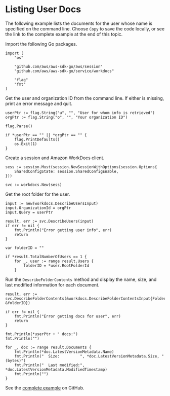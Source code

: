 # Listing User Docs<a name="wd-example-list-user-docs"></a>

The following example lists the documents for the user whose name is specified on the command line\. Choose `Copy` to save the code locally, or see the link to the complete example at the end of this topic\.

Import the following Go packages\.

```
import (
    "os"

    "github.com/aws/aws-sdk-go/aws/session"
    "github.com/aws/aws-sdk-go/service/workdocs"

    "flag"
    "fmt"
)
```

Get the user and organization ID from the command line\. If either is missing, print an error message and quit\.

```
userPtr := flag.String("u", "", "User for whom info is retrieved")
orgPtr := flag.String("o", "", "Your organization ID")

flag.Parse()

if *userPtr == "" || *orgPtr == "" {
    flag.PrintDefaults()
    os.Exit(1)
}
```

Create a session and Amazon WorkDocs client\.

```
sess := session.Must(session.NewSessionWithOptions(session.Options{
    SharedConfigState: session.SharedConfigEnable,
}))

svc := workdocs.New(sess)
```

Get the root folder for the user\.

```
input := new(workdocs.DescribeUsersInput)
input.OrganizationId = orgPtr
input.Query = userPtr

result, err := svc.DescribeUsers(input)
if err != nil {
    fmt.Println("Error getting user info", err)
    return
}

var folderID = ""

if *result.TotalNumberOfUsers == 1 {
    for _, user := range result.Users {
        folderID = *user.RootFolderId
    }
```

Run the `DescribeFolderContents` method and display the name, size, and last modified information for each document\.

```
result, err := svc.DescribeFolderContents(&workdocs.DescribeFolderContentsInput{FolderId: &folderID})

if err != nil {
    fmt.Println("Error getting docs for user", err)
    return
}

fmt.Println(*userPtr + " docs:")
fmt.Println("")

for _, doc := range result.Documents {
    fmt.Println(*doc.LatestVersionMetadata.Name)
    fmt.Println("  Size:         ", *doc.LatestVersionMetadata.Size, "(bytes)")
    fmt.Println("  Last modified:", *doc.LatestVersionMetadata.ModifiedTimestamp)
    fmt.Println("")
}
```

See the [complete example](https://github.com/awsdocs/aws-doc-sdk-examples/blob/main/go/example_code/workdocs/wd_list_user_docs.go) on GitHub\.